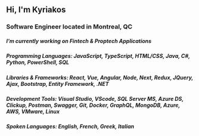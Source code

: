 <h2 align="left">Hi, I'm Kyriakos</h1>
<h3 align="left">Software Engineer located in Montreal, QC</h3>

<h5>I’m currently working on Fintech & Proptech Applications</h5>
<h5>Programming Languages: JavaScript, TypeScript, HTML/CSS, Java, C#, Python, PowerShell, SQL</h5>
<h5>Libraries & Frameworks: React, Vue, Angular, Node, Next, Redux, JQuery, Ajax, Bootstrap, Entity Framework, .NET</h5>
<h5>Development Tools: Visual Studio, VScode, SQL Server MS, Azure DS, Clickup, Postman, Swagger, Git, Docker, GraphQL, MongoDB, Azure, AWS, VMware, Linux</h5>
<h5>Spoken Languages: English, French, Greek, Italian</h5>
